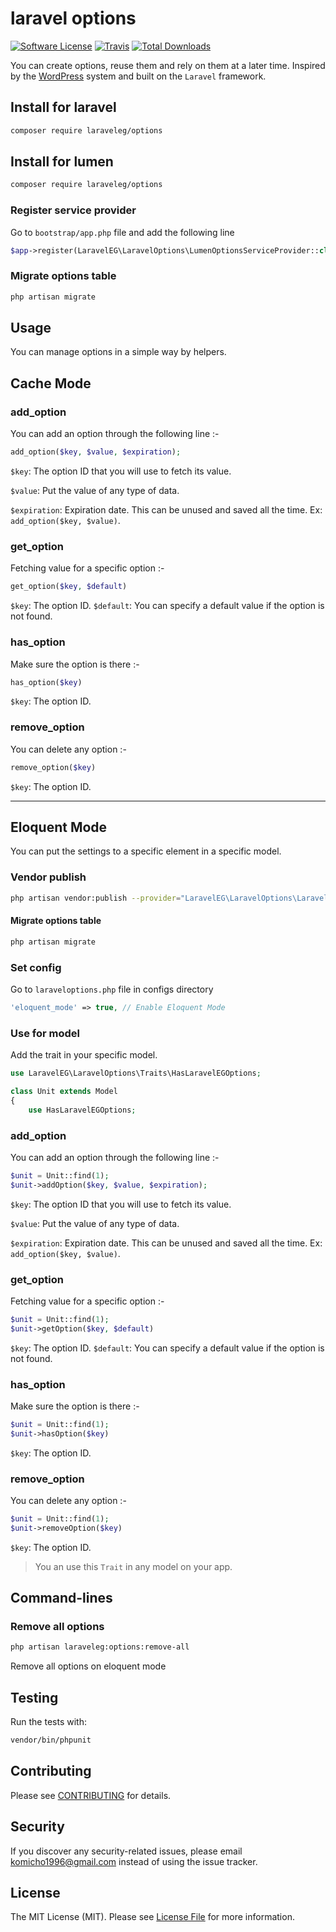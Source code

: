 # laravel options

[![Software License](https://img.shields.io/badge/license-MIT-brightgreen.svg?style=flat-square)](LICENSE.md)
[![Travis](https://img.shields.io/travis/laraveleg/options.svg?style=flat-square)]()
[![Total Downloads](https://img.shields.io/packagist/dt/laraveleg/options.svg?style=flat-square)](https://packagist.org/packages/laraveleg/options)

You can create options, reuse them and rely on them at a later time. Inspired by the [WordPress](https://codex.wordpress.org/Options_API) system and built on the `Laravel` framework.

## Install for laravel

```bash
composer require laraveleg/options
```

## Install for lumen
```bash
composer require laraveleg/options
```

### Register service provider
Go to `bootstrap/app.php` file and add the following line
```php
$app->register(LaravelEG\LaravelOptions\LumenOptionsServiceProvider::class);
```

### Migrate options table
```bash
php artisan migrate
```


## Usage

You can manage options in a simple way by helpers.

## Cache Mode

### add_option
You can add an option through the following line :-
```php
add_option($key, $value, $expiration);
```
`$key`: The option ID that you will use to fetch its value.

`$value`: Put the value of any type of data.

`$expiration`: Expiration date. This can be unused and saved all the time. Ex: `add_option($key, $value)`.

### get_option
Fetching value for a specific option :-
```php
get_option($key, $default)
```
`$key`: The option ID.
`$default`: You can specify a default value if the option is not found.

### has_option
Make sure the option is there :-
```php
has_option($key)
```
`$key`: The option ID.

### remove_option
You can delete any option :-
```php
remove_option($key)
```
`$key`: The option ID.

---

## Eloquent Mode
You can put the settings to a specific element in a specific model.

### Vendor publish
```bash
php artisan vendor:publish --provider="LaravelEG\LaravelOptions\LaravelOptionsServiceProvider"
```
#### Migrate options table
```bash
php artisan migrate
```

### Set config
Go to `laraveloptions.php` file in configs directory
```php
'eloquent_mode' => true, // Enable Eloquent Mode
```

### Use for model
Add the trait in your specific model.

```php
use LaravelEG\LaravelOptions\Traits\HasLaravelEGOptions;

class Unit extends Model
{
    use HasLaravelEGOptions;
```

### add_option
You can add an option through the following line :-
```php
$unit = Unit::find(1);
$unit->addOption($key, $value, $expiration);
```
`$key`: The option ID that you will use to fetch its value.

`$value`: Put the value of any type of data.

`$expiration`: Expiration date. This can be unused and saved all the time. Ex: `add_option($key, $value)`.

### get_option
Fetching value for a specific option :-
```php
$unit = Unit::find(1);
$unit->getOption($key, $default)
```
`$key`: The option ID.
`$default`: You can specify a default value if the option is not found.

### has_option
Make sure the option is there :-
```php
$unit = Unit::find(1);
$unit->hasOption($key)
```
`$key`: The option ID.

### remove_option
You can delete any option :-
```php
$unit = Unit::find(1);
$unit->removeOption($key)
```
`$key`: The option ID.

> You an use this `Trait` in any model on your app.

## Command-lines

### Remove all options
```bash
php artisan laraveleg:options:remove-all
```
Remove all options on eloquent mode

## Testing

Run the tests with:

```bash
vendor/bin/phpunit
```


## Contributing

Please see [CONTRIBUTING](CONTRIBUTING.md) for details.


## Security

If you discover any security-related issues, please email komicho1996@gmail.com instead of using the issue tracker.


## License

The MIT License (MIT). Please see [License File](/LICENSE.md) for more information.